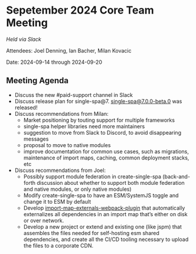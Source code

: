 # Sepetember 2024 Core Team Meeting

*Held via Slack*

Attendees: Joel Denning, Ian Bacher, Milan Kovacic

Date: 2024-09-14 through 2024-09-20

## Meeting Agenda

- Discuss the new #paid-support channel in Slack
- Discuss release plan for single-spa@7. single-spa@7.0.0-beta.0 was released!
- Discuss recommendations from Milan:
  - Market positioning by touting support for multiple frameworks
  - single-spa helper libraries need more maintainers
  - suggestion to move from Slack to Discord, to avoid disappearing messages
  - proposal to move to native modules
  - improve documentation for common use cases, such as migrations, maintenance of import maps, caching, common deployment stacks, etc
- Discuss recommendations from Joel:
  - Possibly support module federation in create-single-spa (back-and-forth discussion about whether to support both module federation and native modules, or only native modules)
  - Modify create-single-spa to have an ESM/SystemJS toggle and change it to ESM by default
  - Develop [import-map-externals-webpack-plugin](https://github.com/single-spa/import-map-externals-webpack-plugin) that automatically externalizes all dependencies in an import map that’s either on disk or over network.
  - Develop a new project or extend and existing one (like jspm) that assembles the files needed for self-hosting esm shared dependencies, and create all the CI/CD tooling necessary to upload the files to a corporate CDN.